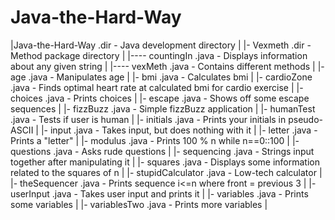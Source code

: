 # Java-the-Hard-Way
|Java-the-Hard-Way      .dir           - Java development directory                                        |
|- Vexmeth              .dir           - Method package directory                                          |
|---- countingIn        .java          - Displays information about any given string                       |
|---- vexMeth           .java          - Contains different methods                                        |
|- age                  .java          - Manipulates age                                                   |
|- bmi                  .java          - Calculates bmi                                                    |
|- cardioZone           .java          - Finds optimal heart rate at calculated bmi for cardio exercise    |
|- choices              .java          - Prints choices                                                    |
|- escape               .java          - Shows off some escape sequences                                   | 
|- fizzBuzz             .java          - Simple fizzBuzz application                                       | 
|- humanTest            .java          - Tests if user is human                                            | 
|- initials             .java          - Prints your initials in pseudo-ASCII                              | 
|- input                .java          - Takes input, but does nothing with it                             | 
|- letter               .java          - Prints a "letter"                                                 | 
|- modulus              .java          - Prints 100 % n while n==0::100                                    | 
|- questions            .java          - Asks rude questions                                               | 
|- sequencing           .java          - Strings input together after manipulating it                      |
|- squares              .java          - Displays some information related to the squares of n             |
|- stupidCalculator     .java          - Low-tech calculator                                               |
|- theSequencer         .java          - Prints sequence i<=n where front = previous 3                     |
|- userInput            .java          - Takes user input and prints it                                    |
|- variables            .java          - Prints some variables                                             |
|- variablesTwo         .java          - Prints more variables                                             |
